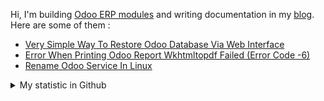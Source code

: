 Hi, I'm building [Odoo ERP modules](https://apps.odoo.com/apps/browse?repo_maintainer_id=276647) and writing documentation in my [blog](https://blog.altela.net). Here are some of them :
<!-- BLOG-POST-LIST:START -->
- [Very Simple Way To Restore Odoo Database Via Web Interface](https://blog.altela.net/2023/01/very-simple-way-to-restore-odoo.html)
- [Error When Printing Odoo Report Wkhtmltopdf Failed &lpar;Error Code -6&rpar;](https://blog.altela.net/2023/01/error-when-printing-odoo-report.html)
- [Rename Odoo Service In Linux](https://blog.altela.net/2023/01/rename-odoo-service-in-linux.html)
<!-- BLOG-POST-LIST:END -->


<details>
    <summary>My statistic in Github</summary>
<div>

<img height="154" src="https://github-readme-stats.vercel.app/api?username=altela&count_private=true&theme=github_dark&hide_border=true&show_icons=true&include_all_commits=true&hide_rank=false&custom_title=Activity%20On%20GitHub" />
  
<img height="154" src="https://github-readme-stats.vercel.app/api/top-langs/?username=altela&layout=compact&theme=github_dark&&langs_count=10&hide_border=true&custom_title=Repository's%20Composition%20Languages" />
</div>
    
<!--START_SECTION:waka-->

```text
Python             14 hrs 46 mins  ██████████████▓░░░░░░░░░░   58.18 %
XML                4 hrs 51 mins   ████▓░░░░░░░░░░░░░░░░░░░░   19.16 %
SCSS               2 hrs 18 mins   ██▒░░░░░░░░░░░░░░░░░░░░░░   09.12 %
CSS                1 hr 15 mins    █▒░░░░░░░░░░░░░░░░░░░░░░░   04.97 %
HTML               47 mins         ▓░░░░░░░░░░░░░░░░░░░░░░░░   03.10 %
textmate           34 mins         ▓░░░░░░░░░░░░░░░░░░░░░░░░   02.25 %
```

<!--END_SECTION:waka-->

</details>

<!-- Waka documentation : https://medium.com/@JakenH/show-off-your-coding-stats-on-your-github-profile-using-wakatime-ce3ceb1063b5 -->
